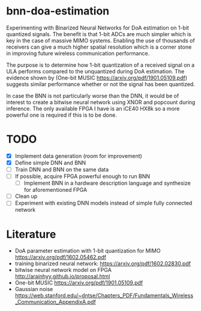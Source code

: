 # bnn-doa-estimation
Experimenting with Binarized Neural Networks for DoA estimation on 1-bit quantized signals. The benefit is that 1-bit ADCs are much simpler which is key in the case of massive MIMO systems. Enabling the use of thousands of receivers can give a much higher spatial resolution which is a corner stone in improving future wireless communication performance.

The purpose is to determine how 1-bit quantization of a received signal on a ULA performs compared to the unquantized during DoA estimation. The evidence shown by (One-bit MUSIC https://arxiv.org/pdf/1901.05109.pdf) suggests similar performance whether or not the signal has been quantized.

In case the BNN is not particularly worse than the DNN, it would be of interest to create a bitwise neural network using XNOR and popcount during inference. The only available FPGA I have is an iCE40 HX8k so a more powerful one is required if this is to be done.

# TODO
- [x] Implement data generation (room for improvement)
- [x] Define simple DNN and BNN
- [ ] Train DNN and BNN on the same data
- [ ] If possible, acquire FPGA powerful enough to run BNN
  - [ ] Implement BNN in a hardware description language and synthesize for aforementioned FPGA
- [ ] Clean up
- [ ] Experiment with existing DNN models instead of simple fully connected network

# Literature

* DoA parameter estimation with 1-bit quantization for MIMO  https://arxiv.org/pdf/1602.05462.pdf
* training binarized neural network: https://arxiv.org/pdf/1602.02830.pdf
* bitwise neural network model on FPGA http://arainhyy.github.io/proposal.html
* One-bit MUSIC https://arxiv.org/pdf/1901.05109.pdf
* Gaussian noise https://web.stanford.edu/~dntse/Chapters_PDF/Fundamentals_Wireless_Communication_AppendixA.pdf
